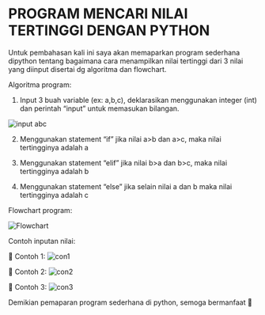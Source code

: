  # PROGRAM MENCARI NILAI TERTINGGI DENGAN PYTHON

Untuk pembahasan kali ini saya akan memaparkan program sederhana dipython tentang bagaimana cara menampilkan nilai tertinggi dari 3 nilai yang diinput disertai dg algoritma dan flowchart.

Algoritma program:
1.	Input 3 buah variable (ex: a,b,c), deklarasikan menggunakan integer (int) dan perintah “input” untuk memasukan bilangan. 

![input abc](https://user-images.githubusercontent.com/57025775/67930957-7defc100-fbf3-11e9-8549-03fa29ad55d7.jpg) 

2.	Menggunakan statement “if” jika nilai a>b dan a>c, maka nilai tertingginya adalah a

3.	Menggunakan statement “elif” jika nilai b>a dan b>c, maka nilai tertingginya adalah b

4.	Menggunakan statement “else” jika selain nilai a dan b maka nilai tertingginya adalah c


Flowchart program:

![Flowchart](https://user-images.githubusercontent.com/57025775/70382710-8f667e80-1992-11ea-86a0-36a29d5a506e.jpg)



Contoh inputan nilai:

	Contoh 1:
![con1](https://user-images.githubusercontent.com/57025775/67931552-afb55780-fbf4-11e9-876a-f4e6a6549b56.jpg)

	Contoh 2:
![con2](https://user-images.githubusercontent.com/57025775/67931591-cb206280-fbf4-11e9-9a4d-0416e1408c03.jpg)

	Contoh 3:
![con3](https://user-images.githubusercontent.com/57025775/67931661-e1c6b980-fbf4-11e9-8112-c1fadce2787b.jpg)

Demikian pemaparan program sederhana di python, semoga bermanfaat  






